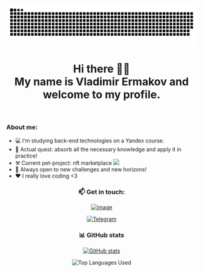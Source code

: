 [I believe in center aligned 🤲]: #

<div align="center">
  
[this is for the picture]: #	
<div id="header">
<p align="center">
  <img  src="https://raw.githubusercontent.com/Elanza-48/Elanza-48/main/resources/img/github-contribution-grid-snake.svg"
    alt="example" />
</p>
</div>

<h1>Hi there 👋🎉<br>
My name is Vladimir Ermakov and welcome to my profile.
</h1><br>
</div>

<h3>About me:</h3>

- 💻 I'm studying back-end technologies on a Yandex course.
- 🌱 Actual quest: absorb all the necessary knowledge and apply it in practice!
- ⚒️ Current pet-project: nft marketplace
      <a href="https://github.com/waldemarX/pet-nft-marketplace">
      <img src="https://media.giphy.com/media/WUlplcMpOCEmTGBtBW/giphy.gif" width="27">
      </a>
- 🚀 Always open to new challenges and new horizons!
- ❤️ I really love coding <3

<h3 align="center">📫 Get in touch:</h3>
<div align="center">

[![image](https://img.shields.io/badge/Gmail-D14836?style=for-the-badge&logo=gmail&logoColor=white)](mailto:jelasswot@gmail.com)<br>

[![Telegram](https://img.shields.io/badge/-telegram-blue?color=white&logo=telegram&logoColor=blue)](https://www.t.me/legenda_va)

### :bar_chart: GitHub stats

[![GitHub stats](https://github-readme-stats.vercel.app/api?username=waldemarX&count_private=true&show_icons=true&theme=tokyonight)](https://github.com/waldemarX/github-readme-stats)

![Top Languages Used](https://github-readme-stats.vercel.app/api/top-langs/?username=waldemarX&show_icons=true&theme=tokyonight)

</div>
